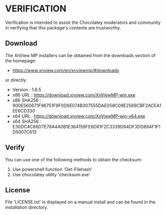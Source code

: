 # VERIFICATION
Verification is intended to assist the Chocolatey moderators and community in verifying that this package's contents are trustworthy.

## Download
The XnView MP installers can be obtained from the downloads section of 
the homepage:
- https://www.xnview.com/en/xnviewmp/#downloads

or directly:
- Version    : 1.6.5
- x86 URL    : https://download.xnview.com/XnViewMP-win.exe
- x86 SHA256 : 900E560671F96751F9F0D6E074B307555DAE058C09E2569CBF2ACEA1EE6CD330
- x64 URL    : https://download.xnview.com/XnViewMP-win-x64.exe
- x64 SHA256 : E30DC4C86D7E76A4A0B1E364159FE6D61F2C3339D94DF3DD884F1F1D5007C613


## Verify
You can use one of the following methods to obtain the checksum:
1. Use powershell function 'Get-Filehash'
2. Use chocolatey utility 'checksum.exe'


## License
File 'LICENSE.txt' is displayed on a manual install and can be found in
the installation directory.
